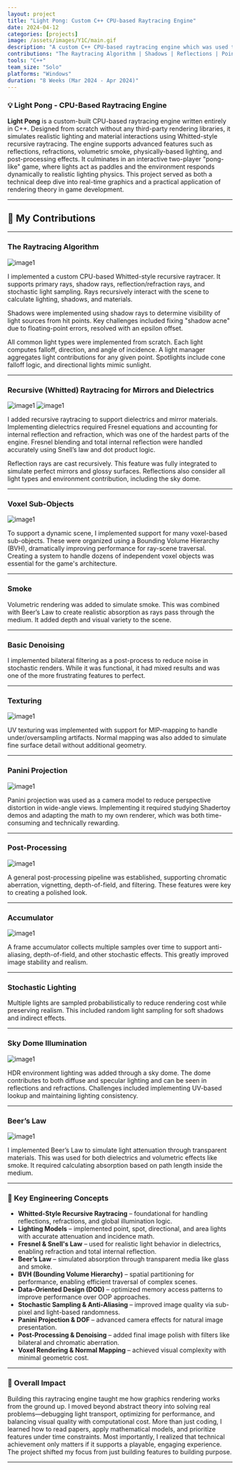 ```yaml
---
layout: project
title: "Light Pong: Custom C++ CPU-based Raytracing Engine"
date: 2024-04-12
categories: [projects]
image: /assets/images/Y1C/main.gif
description: "A custom C++ CPU-based raytracing engine which was used to create a simple game of Pong. Use a spotlight as a paddle to hit a mirror ball and score goals!"
contributions: "The Raytracing Algorithm | Shadows | Reflections | Point Lights, Spot Lights, and Directional Lights | Recursive (Whitted) raytracing for Mirrors and Dielectrics| Voxel Sub-Objects | Basic Denoising | Texturing | Panini Projection | Post-Processing | Accumulator | Stochastic Lighting | Sky Dome Illumination | Beer's Law"
tools: "C++"
team_size: "Solo"
platforms: "Windows"
duration: "8 Weeks (Mar 2024 - Apr 2024)"
---
```


### 💡 Light Pong - CPU-Based Raytracing Engine

**Light Pong** is a custom-built CPU-based raytracing engine written entirely in C++. Designed from scratch without any third-party rendering libraries, it simulates realistic lighting and material interactions using Whitted-style recursive raytracing. The engine supports advanced features such as reflections, refractions, volumetric smoke, physically-based lighting, and post-processing effects. It culminates in an interactive two-player "pong-like" game, where lights act as paddles and the environment responds dynamically to realistic lighting physics. This project served as both a technical deep dive into real-time graphics and a practical application of rendering theory in game development.

---

## 🔨 My Contributions

---

### **The Raytracing Algorithm**

![image1](../../assets/images/Y1C/raytracing_algorithm.gif)

I implemented a custom CPU-based Whitted-style recursive raytracer. It supports primary rays, shadow rays, reflection/refraction rays, and stochastic light sampling. Rays recursively interact with the scene to calculate lighting, shadows, and materials.

Shadows were implemented using shadow rays to determine visibility of light sources from hit points. Key challenges included fixing "shadow acne" due to floating-point errors, resolved with an epsilon offset.

All common light types were implemented from scratch. Each light computes falloff, direction, and angle of incidence. A light manager aggregates light contributions for any given point. Spotlights include cone falloff logic, and directional lights mimic sunlight.

---

### **Recursive (Whitted) Raytracing for Mirrors and Dielectrics**

![image1](../../assets/images/Y1C/reflections.gif)
![image1](../../assets/images/Y1C/refractions.gif)


I added recursive raytracing to support dielectrics and mirror materials. Implementing dielectrics required Fresnel equations and accounting for internal reflection and refraction, which was one of the hardest parts of the engine. Fresnel blending and total internal reflection were handled accurately using Snell’s law and dot product logic.

Reflection rays are cast recursively. This feature was fully integrated to simulate perfect mirrors and glossy surfaces. Reflections also consider all light types and environment contribution, including the sky dome.

---

### **Voxel Sub-Objects**

![image1](../../assets/images/Y1C/bvh.gif)

To support a dynamic scene, I implemented support for many voxel-based sub-objects. These were organized using a Bounding Volume Hierarchy (BVH), dramatically improving performance for ray-scene traversal. Creating a system to handle dozens of independent voxel objects was essential for the game's architecture.

---

### **Smoke**

Volumetric rendering was added to simulate smoke. This was combined with Beer’s Law to create realistic absorption as rays pass through the medium. It added depth and visual variety to the scene.

---

### **Basic Denoising**

I implemented bilateral filtering as a post-process to reduce noise in stochastic renders. While it was functional, it had mixed results and was one of the more frustrating features to perfect.

---

### **Texturing**

![image1](../../assets/images/Y1C/texturing.gif)

UV texturing was implemented with support for MIP-mapping to handle under/oversampling artifacts. Normal mapping was also added to simulate fine surface detail without additional geometry.

---

### **Panini Projection**

![image1](../../assets/images/Y1C/panini.gif)

Panini projection was used as a camera model to reduce perspective distortion in wide-angle views. Implementing it required studying Shadertoy demos and adapting the math to my own renderer, which was both time-consuming and technically rewarding.

---

### **Post-Processing**

![image1](../../assets/images/Y1C/post-processing.gif)

A general post-processing pipeline was established, supporting chromatic aberration, vignetting, depth-of-field, and filtering. These features were key to creating a polished look.

---

### **Accumulator**

![image1](../../assets/images/Y1C/accumulator.gif)

A frame accumulator collects multiple samples over time to support anti-aliasing, depth-of-field, and other stochastic effects. This greatly improved image stability and realism.

---

### **Stochastic Lighting**

Multiple lights are sampled probabilistically to reduce rendering cost while preserving realism. This included random light sampling for soft shadows and indirect effects.

---

### **Sky Dome Illumination**

![image1](../../assets/images/Y1C/skydome.gif)

HDR environment lighting was added through a sky dome. The dome contributes to both diffuse and specular lighting and can be seen in reflections and refractions. Challenges included implementing UV-based lookup and maintaining lighting consistency.

---

### **Beer’s Law**

![image1](../../assets/images/Y1C/beers_law.gif)


I implemented Beer’s Law to simulate light attenuation through transparent materials. This was used for both dielectrics and volumetric effects like smoke. It required calculating absorption based on path length inside the medium.

---

### 🧠 Key Engineering Concepts

* **Whitted-Style Recursive Raytracing** – foundational for handling reflections, refractions, and global illumination logic.
* **Lighting Models** – implemented point, spot, directional, and area lights with accurate attenuation and incidence math.
* **Fresnel & Snell's Law** – used for realistic light behavior in dielectrics, enabling refraction and total internal reflection.
* **Beer’s Law** – simulated absorption through transparent media like glass and smoke.
* **BVH (Bounding Volume Hierarchy)** – spatial partitioning for performance, enabling efficient traversal of complex scenes.
* **Data-Oriented Design (DOD)** – optimized memory access patterns to improve performance over OOP approaches.
* **Stochastic Sampling & Anti-Aliasing** – improved image quality via sub-pixel and light-based randomness.
* **Panini Projection & DOF** – advanced camera effects for natural image presentation.
* **Post-Processing & Denoising** – added final image polish with filters like bilateral and chromatic aberration.
* **Voxel Rendering & Normal Mapping** – achieved visual complexity with minimal geometric cost.

---

### 🎯 Overall Impact

Building this raytracing engine taught me how graphics rendering works from the ground up. I moved beyond abstract theory into solving real problems—debugging light transport, optimizing for performance, and balancing visual quality with computational cost. More than just coding, I learned how to read papers, apply mathematical models, and prioritize features under time constraints. Most importantly, I realized that technical achievement only matters if it supports a playable, engaging experience. The project shifted my focus from just building features to building purpose.

---
